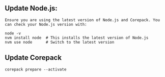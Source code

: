 
## Update Node.js: 
    Ensure you are using the latest version of Node.js and Corepack. You can check your Node.js version with:

    node -v
    nvm install node  # This installs the latest version of Node.js
    nvm use node      # Switch to the latest version

## Update Corepack
    corepack prepare --activate

    
